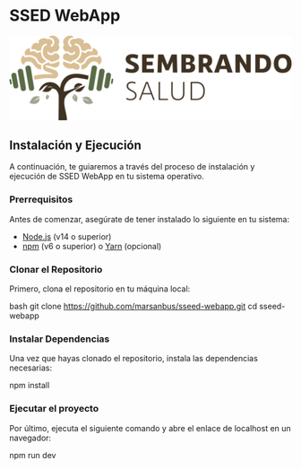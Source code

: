 # SSED WebApp

![Project Logo](/src/assets/Logotipo_Horizontal_Transparente.png) <!-- Reemplaza con la URL de tu logo si tienes uno -->

## Instalación y Ejecución

A continuación, te guiaremos a través del proceso de instalación y ejecución de SSED WebApp en tu sistema operativo.

### Prerrequisitos

Antes de comenzar, asegúrate de tener instalado lo siguiente en tu sistema:

- [Node.js](https://nodejs.org/) (v14 o superior)
- [npm](https://www.npmjs.com/) (v6 o superior) o [Yarn](https://yarnpkg.com/) (opcional)

### Clonar el Repositorio

Primero, clona el repositorio en tu máquina local:

bash
git clone https://github.com/marsanbus/sseed-webapp.git
cd sseed-webapp

### Instalar Dependencias

Una vez que hayas clonado el repositorio, instala las dependencias necesarias:

npm install

### Ejecutar el proyecto

Por último, ejecuta el siguiente comando y abre el enlace de localhost en un navegador:

npm run dev